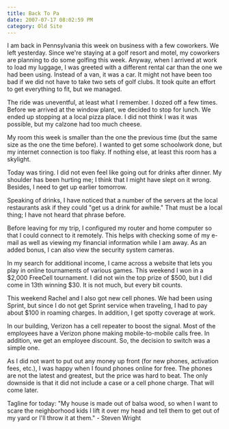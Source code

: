 ```yaml
---
title: Back To Pa
date: 2007-07-17 08:02:59 PM
category: Old Site
---
```


I am back in Pennsylvania this week on business with a few coworkers. We left yesterday. Since we're staying at a golf resort and motel, my coworkers are planning to do some golfing this week. Anyway, when I arrived at work to load my luggage, I was greeted with a different rental car than the one we had been using. Instead of a van, it was a car. It might not have been too bad if we did not have to take two sets of golf clubs. It took quite an effort to get everything to fit, but we managed.

The ride was uneventful, at least what I remember. I dozed off a few times. Before we arrived at the window plant, we decided to stop for lunch. We ended up stopping at a local pizza place. I did not think I was it was possible, but my calzone had too much cheese.

My room this week is smaller than the one the previous time (but the same size as the one the time before). I wanted to get some schoolwork done, but my internet connection is too flaky. If nothing else, at least this room has a skylight.

Today was tiring. I did not even feel like going out for drinks after dinner. My shoulder has been hurting me; I think that I might have slept on it wrong. Besides, I need to get up earlier tomorrow.

Speaking of drinks, I have noticed that a number of the servers at the local restaurants ask if they could "get us a drink for awhile." That must be a local thing; I have not heard that phrase before.

Before leaving for my trip, I configured my router and home computer so that I could connect to it remotely. This helps with checking some of my e-mail as well as viewing my financial information while I am away. As an added bonus, I can also view the security system cameras.

In my search for additional income, I came across a website that lets you play in online tournaments of various games. This weekend I won in a $2,000 FreeCell tournament. I did not win the top prize of $500, but I did come in 13th winning $30. It is not much, but every bit counts.

This weekend Rachel and I also got new cell phones. We had been using Sprint, but since I do not get Sprint service when traveling, I had to pay about $100 in roaming charges. In addition, I get spotty coverage at work.

In our building, Verizon has a cell repeater to boost the signal. Most of the employees have a Verizon phone making mobile-to-mobile calls free. In addition, we get an employee discount. So, the decision to switch was a simple one.

As I did not want to put out any money up front (for new phones, activation fees, etc.), I was happy when I found phones online for free. The phones are not the latest and greatest, but the price was hard to beat. The only downside is that it did not include a case or a cell phone charge. That will come later.

Tagline for today: "My house is made out of balsa wood, so when I want to scare the neighborhood kids I lift it over my head and tell them to get out of my yard or I'll throw it at them." - Steven Wright
